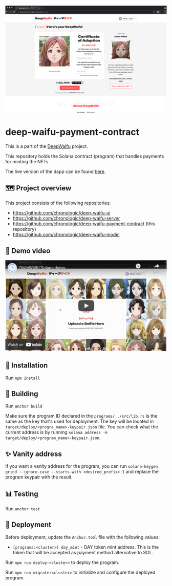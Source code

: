 ![DeepWaifu App](public/App.jpg)

# deep-waifu-payment-contract

This is a part of the [DeepWaifu](https://blog.chronologic.network/no-waifu-no-laifu-we-use-deep-networks-to-draw-your-anime-style-portrait-5fbb0ee6b16a) project.

This repository holds the Solana contract (program) that handles payments for minting the NFTs.

The live version of the dapp can be found [here](https://deepwaifu.chronologic.network/).

## 🗺 Project overview

This project consists of the following repositories:

- https://github.com/chronologic/deep-waifu-ui
- https://github.com/chronologic/deep-waifu-server
- https://github.com/chronologic/deep-waifu-payment-contract (this repository)
- https://github.com/chronologic/deep-waifu-model

## 👀 Demo video

[![Demo Video](public/DemoVideo.jpg)](https://youtu.be/hTFxlKN7sFw)

## 💽 Installation

Run `npm install`

## 🚧 Building

Run `anchor build`

Make sure the program ID declared in the `programs/../src/lib.rs` is the same as the key that's used for deployment. The key will be located in `target/deploy/<progra_name>-keypair.json` file. You can check what the current address is by running `solana address -k target/deploy/<program_name>-keypair.json`.

## ✨ Vanity address

If you want a vanity address for the program, you can run `solana-keygen grind --ignore-case --starts-with <desired_prefix>:1` and replace the program keypair with the result.

## 📊 Testing

Run `anchor test`

## 🔗 Deployment

Before deployment, update the `Anchor.toml` file with the following values:

- `[programs:<cluster>] day_mint` - DAY token mint address. This is the token that will be accepted as payment method alternative to SOL.

Run `npm run deploy:<cluster>` to deploy the program.

Run `npm run migrate:<cluster>` to initialize and configure the deployed program.

